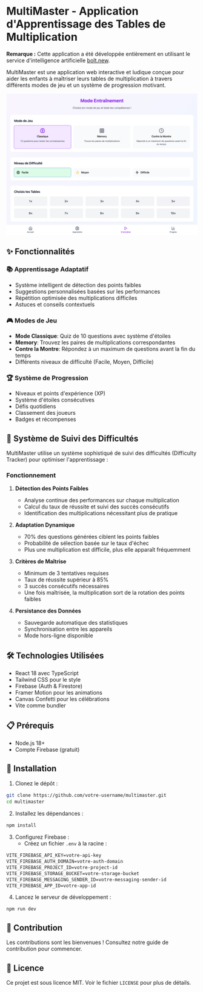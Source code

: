 # MultiMaster - Application d'Apprentissage des Tables de Multiplication

**Remarque :** Cette application a été développée entièrement en utilisant le service d'intelligence artificielle [bolt.new](https://bolt.new/).

MultiMaster est une application web interactive et ludique conçue pour aider les enfants à maîtriser leurs tables de multiplication à travers différents modes de jeu et un système de progression motivant.

![MultiMaster Screenshot](screenshot.png)

## ✨ Fonctionnalités

### 📚 Apprentissage Adaptatif
- Système intelligent de détection des points faibles
- Suggestions personnalisées basées sur les performances
- Répétition optimisée des multiplications difficiles
- Astuces et conseils contextuels

### 🎮 Modes de Jeu
- **Mode Classique**: Quiz de 10 questions avec système d'étoiles
- **Memory**: Trouvez les paires de multiplications correspondantes
- **Contre la Montre**: Répondez à un maximum de questions avant la fin du temps
- Différents niveaux de difficulté (Facile, Moyen, Difficile)

### 🏆 Système de Progression
- Niveaux et points d'expérience (XP)
- Système d'étoiles consécutives
- Défis quotidiens
- Classement des joueurs
- Badges et récompenses

## 🧠 Système de Suivi des Difficultés

MultiMaster utilise un système sophistiqué de suivi des difficultés (Difficulty Tracker) pour optimiser l'apprentissage :

### Fonctionnement

1. **Détection des Points Faibles**
   - Analyse continue des performances sur chaque multiplication
   - Calcul du taux de réussite et suivi des succès consécutifs
   - Identification des multiplications nécessitant plus de pratique

2. **Adaptation Dynamique**
   - 70% des questions générées ciblent les points faibles
   - Probabilité de sélection basée sur le taux d'échec
   - Plus une multiplication est difficile, plus elle apparaît fréquemment

3. **Critères de Maîtrise**
   - Minimum de 3 tentatives requises
   - Taux de réussite supérieur à 85%
   - 3 succès consécutifs nécessaires
   - Une fois maîtrisée, la multiplication sort de la rotation des points faibles

4. **Persistance des Données**
   - Sauvegarde automatique des statistiques
   - Synchronisation entre les appareils
   - Mode hors-ligne disponible

## 🛠 Technologies Utilisées

- React 18 avec TypeScript
- Tailwind CSS pour le style
- Firebase (Auth & Firestore)
- Framer Motion pour les animations
- Canvas Confetti pour les célébrations
- Vite comme bundler

## 📋 Prérequis

- Node.js 18+
- Compte Firebase (gratuit)

## 🚀 Installation

1. Clonez le dépôt :
```bash
git clone https://github.com/votre-username/multimaster.git
cd multimaster
```

2. Installez les dépendances :
```bash
npm install
```

3. Configurez Firebase :
   - Créez un fichier `.env` à la racine :
```env
VITE_FIREBASE_API_KEY=votre-api-key
VITE_FIREBASE_AUTH_DOMAIN=votre-auth-domain
VITE_FIREBASE_PROJECT_ID=votre-project-id
VITE_FIREBASE_STORAGE_BUCKET=votre-storage-bucket
VITE_FIREBASE_MESSAGING_SENDER_ID=votre-messaging-sender-id
VITE_FIREBASE_APP_ID=votre-app-id
```

4. Lancez le serveur de développement :
```bash
npm run dev
```

## 🤝 Contribution

Les contributions sont les bienvenues ! Consultez notre guide de contribution pour commencer.

## 📄 Licence

Ce projet est sous licence MIT. Voir le fichier `LICENSE` pour plus de détails.